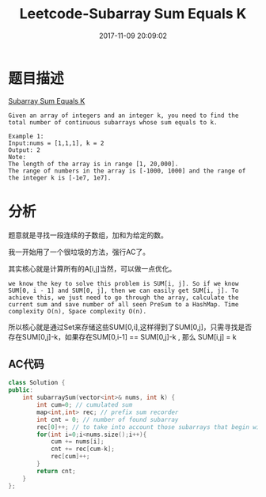 ﻿---
title: Leetcode-Subarray Sum Equals K
date: 2017-11-09 20:09:02
categories: Leetcode
tags: 
 - Hash
 - Array
---

# 题目描述
[Subarray Sum Equals K](https://leetcode.com/submissions/detail/127469475/)
```
Given an array of integers and an integer k, you need to find the total number of continuous subarrays whose sum equals to k.

Example 1:
Input:nums = [1,1,1], k = 2
Output: 2
Note:
The length of the array is in range [1, 20,000].
The range of numbers in the array is [-1000, 1000] and the range of the integer k is [-1e7, 1e7].

```
<!--more-->

# 分析
题意就是寻找一段连续的子数组，加和为给定的数。

我一开始用了一个很垃圾的方法，强行AC了。

其实核心就是计算所有的A[i,j]当然，可以做一点优化。

```
we know the key to solve this problem is SUM[i, j]. So if we know SUM[0, i - 1] and SUM[0, j], then we can easily get SUM[i, j]. To achieve this, we just need to go through the array, calculate the current sum and save number of all seen PreSum to a HashMap. Time complexity O(n), Space complexity O(n).
```

所以核心就是通过Set来存储这些SUM[0,i],这样得到了SUM[0,j]，只需寻找是否存在SUM[0,j]-k，如果存在SUM[0,i-1] == SUM[0,j]-k , 那么 SUM[i,j] = k

## AC代码
```C++
class Solution {
public:
    int subarraySum(vector<int>& nums, int k) {
        int cum=0; // cumulated sum
        map<int,int> rec; // prefix sum recorder
        int cnt = 0; // number of found subarray
        rec[0]++; // to take into account those subarrays that begin with index 0
        for(int i=0;i<nums.size();i++){
            cum += nums[i];
            cnt += rec[cum-k];
            rec[cum]++;
        }
        return cnt;
    }
};
```